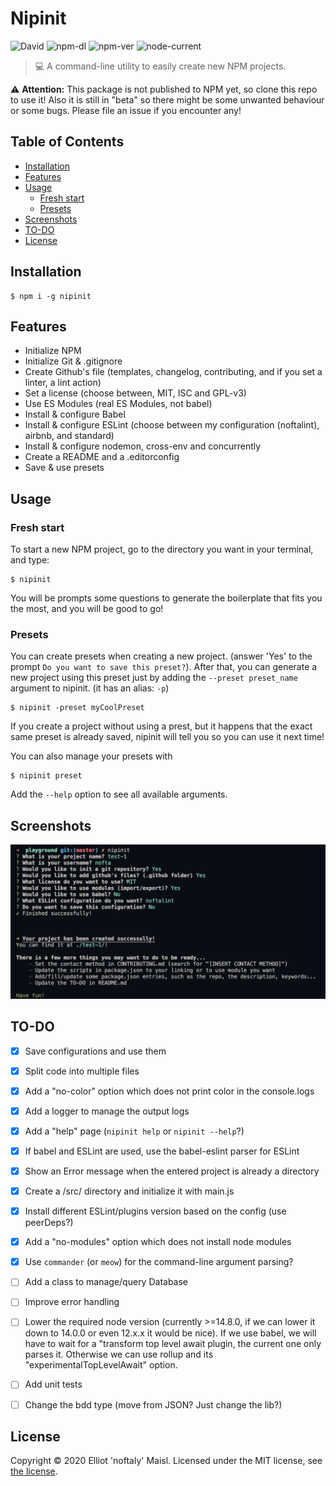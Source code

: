 # Nipinit

![David](https://img.shields.io/david/noftaly/nipinit)
![npm-dl](https://img.shields.io/npm/dm/nipinit)
![npm-ver](https://img.shields.io/npm/v/nipinit)
![node-current](https://img.shields.io/node/v/nipinit)

> 💻 A command-line utility to easily create new NPM projects.

⚠️ **Attention:** This package is not published to NPM yet, so clone this repo to use it!
Also it is still in "beta" so there might be some unwanted behaviour or some bugs. Please
file an issue if you encounter any!

## Table of Contents
- [Installation](#installation)
- [Features](#features)
- [Usage](#usage)
  - [Fresh start](#fresh-start)
  - [Presets](#presets)
- [Screenshots](#screenshots)
- [TO-DO](#to-do)
- [License](#license)


## Installation

```shell
$ npm i -g nipinit
```


## Features

- Initialize NPM
- Initialize Git & .gitignore
- Create Github's file (templates, changelog, contributing, and if you set a linter, a lint action)
- Set a license (choose between, MIT, ISC and GPL-v3)
- Use ES Modules (real ES Modules, not babel)
- Install & configure Babel
- Install & configure ESLint (choose between my configuration (noftalint), airbnb,
and standard)
- Install & configure nodemon, cross-env and concurrently
- Create a README and a .editorconfig
- Save & use presets


## Usage

### Fresh start

To start a new NPM project, go to the directory you want in your terminal, and type:
```shell
$ nipinit
```
You will be prompts some questions to generate the boilerplate that fits you the most, and
you will be good to go!

### Presets

You can create presets when creating a new project. (answer 'Yes' to the prompt
`Do you want to save this preset?`).
After that, you can generate a new project using this preset just by adding the `--preset preset_name` argument to nipinit. (it has an alias: `-p`)
```shell
$ nipinit -preset myCoolPreset
```

If you create a project without using a prest, but it happens that the exact same preset is already
saved, nipinit will tell you so you can use it next time!

You can also manage your presets with
```shell
$ nipinit preset
```
Add the `--help` option to see all available arguments.


## Screenshots

![Nipinit Screenshot where we can see all the prompts asked and the success messages](./assets/nipinit_screenshot.jpg)


## TO-DO

- [x] Save configurations and use them
- [x] Split code into multiple files
- [x] Add a "no-color" option which does not print color in the console.logs
- [x] Add a logger to manage the output logs
- [x] Add a "help" page (`nipinit help` or `nipinit --help`?)
- [x] If babel and ESLint are used, use the babel-eslint parser for ESLint
- [x] Show an Error message when the entered project is already a directory
- [x] Create a /src/ directory and initialize it with main.js
- [x] Install different ESLint/plugins version based on the config (use peerDeps?)
- [x] Add a "no-modules" option which does not install node modules
- [x] Use `commander` (or `meow`) for the command-line argument parsing?
- [ ] Add a class to manage/query Database
- [ ] Improve error handling
- [ ] Lower the required node version (currently >=14.8.0, if we can lower it down to 14.0.0 or
even 12.x.x it would be nice). If we use babel, we will have to wait for a "transform top level
await plugin, the current one only parses it. Otherwise we can use rollup and
its "experimentalTopLevelAwait" option.
- [ ] Add unit tests
- [ ] Change the bdd type (move from JSON? Just change the lib?)


## License

Copyright © 2020 Elliot 'noftaly' Maisl. Licensed under the MIT license, see [the license](./LICENSE).
